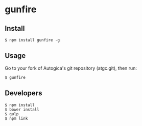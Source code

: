 # gunfire

## Install

    $ npm install gunfire -g

## Usage

Go to your fork of Autogica's git repository (atgc.git),
then run:

    $ gunfire

## Developers

    $ npm install
    $ bower install
    $ gulp
    $ npm link
